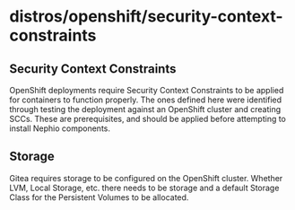 # distros/openshift/security-context-constraints

## Security Context Constraints

OpenShift deployments require Security Context Constraints to be applied for containers to function properly. The ones defined here were identified through testing the deployment against an OpenShift cluster and creating SCCs. These are prerequisites, and should be applied before attempting to install Nephio components.

## Storage

Gitea requires storage to be configured on the OpenShift cluster. Whether LVM, Local Storage, etc. there needs to be storage and a default Storage Class for the Persistent Volumes to be allocated.